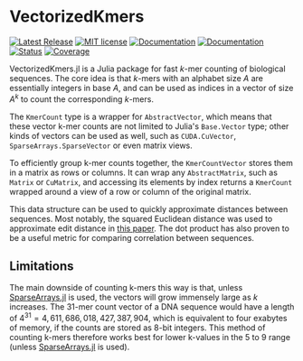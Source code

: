 # VectorizedKmers

[![Latest Release](https://img.shields.io/github/release/anton083/VectorizedKmers.jl.svg)](https://github.com/anton083/VectorizedKmers.jl/releases/latest)
[![MIT license](https://img.shields.io/badge/license-MIT-green.svg)](https://opensource.org/license/MIT)
[![Documentation](https://img.shields.io/badge/docs-stable-blue.svg)](https://anton083.github.io/VectorizedKmers.jl/stable/)
[![Documentation](https://img.shields.io/badge/docs-latest-blue.svg)](https://anton083.github.io/VectorizedKmers.jl/dev/)
[![Status](https://github.com/anton083/VectorizedKmers.jl/actions/workflows/CI.yml/badge.svg?branch=main)](https://github.com/anton083/VectorizedKmers.jl/actions/workflows/CI.yml?query=branch%3Amain)
[![Coverage](https://codecov.io/gh/anton083/VectorizedKmers.jl/branch/main/graph/badge.svg)](https://codecov.io/gh/anton083/VectorizedKmers.jl)

VectorizedKmers.jl is a Julia package for fast $k$-mer counting of biological sequences. The core idea is that $k$-mers with an alphabet size $A$ are essentially integers in base $A$, and can be used as indices in a vector of size $A^k$ to count the corresponding $k$-mers.

The `KmerCount` type is a wrapper for `AbstractVector`, which means that these vector k-mer counts are not limited to Julia's `Base.Vector` type; other kinds of vectors can be used as well, such as `CUDA.CuVector`, `SparseArrays.SparseVector` or even matrix views.

To efficiently group k-mer counts together, the `KmerCountVector` stores them in a matrix as rows or columns. It can wrap any `AbstractMatrix`, such as `Matrix` or `CuMatrix`, and accessing its elements by index returns a `KmerCount` wrapped around a view of a row or column of the original matrix.

This data structure can be used to quickly approximate distances between sequences. Most notably, the squared Euclidean distance was used to approximate edit distance in [this paper](https://doi.org/10.1093/nar/gkz657). The dot product has also proven to be a useful metric for comparing correlation between sequences.

## Limitations
The main downside of counting k-mers this way is that, unless [SparseArrays.jl](https://github.com/JuliaSparse/SparseArrays.jl) is used, the vectors will grow immensely large as $k$ increases. The 31-mer count vector of a DNA sequence would have a length of $4^{31} = 4,611,686,018,427,387,904$, which is equivalent to four exabytes of memory, if the counts are stored as 8-bit integers. This method of counting k-mers therefore works best for lower k-values in the 5 to 9 range (unless [SparseArrays.jl](https://github.com/JuliaSparse/SparseArrays.jl) is used).
